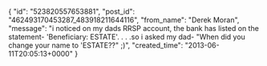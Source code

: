  {
   "id": "523820557653881",
   "post_id": "462493170453287_483918211644116",
   "from_name": "Derek Moran",
   "message": "i noticed on my dads RRSP account, the bank has listed on the statement- 'Beneficiary: ESTATE'. . . .so i asked my dad- \"When did you change your name to 'ESTATE??\" ;)",
   "created_time": "2013-06-11T20:05:13+0000"
 }
